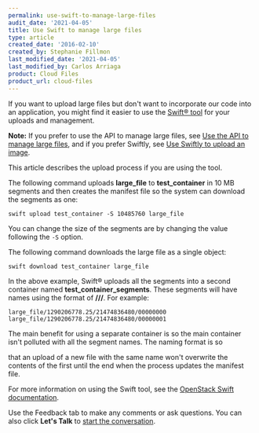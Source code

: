 ```yaml
---
permalink: use-swift-to-manage-large-files
audit_date: '2021-04-05'
title: Use Swift to manage large files
type: article
created_date: '2016-02-10'
created_by: Stephanie Fillmon
last_modified_date: '2021-04-05'
last_modified_by: Carlos Arriaga
product: Cloud Files
product_url: cloud-files
---
```


If you want to upload large files but don't want to incorporate our
code into an application, you might find it easier to use the [Swift&reg; tool](https://swiftstack.com/docs/integration/python-swiftclient.html) for
your uploads and management.

**Note:** If you prefer to use the API to manage large files, see [Use the API to manage large files](/support/how-to/use-the-api-to-manage-large-files),
and if you prefer Swiftly, see [Use Swiftly to upload an image](/support/how-to/use-swiftly-to-upload-an-image).

This article describes the upload process if you are using the tool.

The following command uploads **large_file** to **test_container** in 10
MB segments and then creates the manifest file so the system can download
the segments as one:

    swift upload test_container -S 10485760 large_file

You can change the size of the segments are by changing the value
following the `-S` option.

The following command downloads the large file as a single object:

    swift download test_container large_file

In the above example, Swift&reg; uploads all the segments into a second
container named **test_container_segments**. These segments will have
names using the format of
**<name>/<timestamp>/<size>/<segment>**. For example:

    large_file/1290206778.25/21474836480/00000000
    large_file/1290206778.25/21474836480/00000001


The main benefit for using a separate container is so the main container
isn't polluted with all the segment names. The naming format is so

that an upload of a new file with the same name won't overwrite the
contents of the first until the end when the process updates the manifest file.


For more information on using the Swift tool, see the [OpenStack Swift documentation](https://docs.openstack.org/developer/swift/).

Use the Feedback tab to make any comments or ask questions. You can also click
**Let's Talk** to [start the conversation](https://www.rackspace.com/). 

